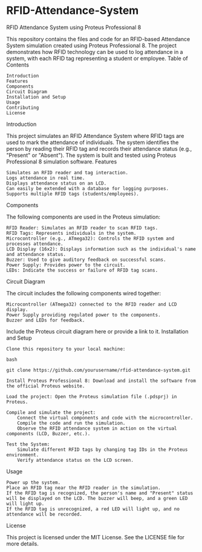 # RFID-Attendance-System
RFID Attendance System using Proteus Professional 8

This repository contains the files and code for an RFID-based Attendance System simulation created using Proteus Professional 8. The project demonstrates how RFID technology can be used to log attendance in a system, with each RFID tag representing a student or employee.
Table of Contents

    Introduction
    Features
    Components
    Circuit Diagram
    Installation and Setup
    Usage
    Contributing
    License

Introduction

This project simulates an RFID Attendance System where RFID tags are used to mark the attendance of individuals. The system identifies the person by reading their RFID tag and records their attendance status (e.g., "Present" or "Absent"). The system is built and tested using Proteus Professional 8 simulation software.
Features

    Simulates an RFID reader and tag interaction.
    Logs attendance in real time.
    Displays attendance status on an LCD.
    Can easily be extended with a database for logging purposes.
    Supports multiple RFID tags (students/employees).

Components

The following components are used in the Proteus simulation:

    RFID Reader: Simulates an RFID reader to scan RFID tags.
    RFID Tags: Represents individuals in the system.
    Microcontroller (e.g., ATmega32): Controls the RFID system and processes attendance.
    LCD Display (16x2): Displays information such as the individual's name and attendance status.
    Buzzer: Used to give auditory feedback on successful scans.
    Power Supply: Provides power to the circuit.
    LEDs: Indicate the success or failure of RFID tag scans.

Circuit Diagram

The circuit includes the following components wired together:

    Microcontroller (ATmega32) connected to the RFID reader and LCD display.
    Power Supply providing regulated power to the components.
    Buzzer and LEDs for feedback.

Include the Proteus circuit diagram here or provide a link to it.
Installation and Setup

    Clone this repository to your local machine:

    bash

    git clone https://github.com/yourusername/rfid-attendance-system.git

    Install Proteus Professional 8: Download and install the software from the official Proteus website.

    Load the project: Open the Proteus simulation file (.pdsprj) in Proteus.

    Compile and simulate the project:
        Connect the virtual components and code with the microcontroller.
        Compile the code and run the simulation.
        Observe the RFID attendance system in action on the virtual components (LCD, Buzzer, etc.).

    Test the System:
        Simulate different RFID tags by changing tag IDs in the Proteus environment.
        Verify attendance status on the LCD screen.

Usage

    Power up the system.
    Place an RFID tag near the RFID reader in the simulation.
    If the RFID tag is recognized, the person's name and "Present" status will be displayed on the LCD. The buzzer will beep, and a green LED will light up.
    If the RFID tag is unrecognized, a red LED will light up, and no attendance will be recorded.



License

This project is licensed under the MIT License. See the LICENSE file for more details.